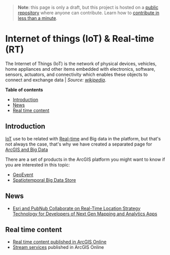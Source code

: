 > **Note**: this page is only a draft, but this project is hosted on a [public repository](https://github.com/hhkaos/awesome-arcgis) where anyone can contribute. Learn how to [contribute in less than a minute](https://github.com/hhkaos/awesome-arcgis/blob/master/CONTRIBUTING.md#contributions).

# Internet of things (IoT) & Real-time (RT)

The Internet of Things (IoT) is the network of physical devices, vehicles, home appliances and other items embedded with electronics, software, sensors, actuators, and connectivity which enables these objects to connect and exchange data | *Source:  [wikipedia](https://en.wikipedia.org/wiki/Internet_of_things)*.

<!-- START doctoc generated TOC please keep comment here to allow auto update -->
<!-- DON'T EDIT THIS SECTION, INSTEAD RE-RUN doctoc TO UPDATE -->
**Table of contents**

- [Introduction](#introduction)
- [News](#news)
- [Real time content](#real-time-content)

<!-- END doctoc generated TOC please keep comment here to allow auto update -->

## Introduction

[IoT](https://www.esri.com/en-us/iot/overview) use to be related with [Real-time](https://www.esri.com/en-us/arcgis/real-time) and Big data in the platform, but that's not always the case, that's why we have created a separated page for [ArcGIS and Big Data](../../business-trends/data-management/big-data/README.md)

There are a set of products in the ArcGIS platform you might want to know if you are interested in this topic:

* [GeoEvent](../../../arcgis/products/arcgis-enterprise/arcgis-server/geoevent-server/README.md)
* [Spatiotemporal Big Data Store](../../../arcgis/products/arcgis-enterprise/data-store/spatiotemporal-big-data-store/README.md)

## News

* [Esri and PubNub Collaborate on Real-Time Location Strategy Technology for Developers of Next Gen Mapping and Analytics Apps](https://www.esri.com/arcgis-blog/products/arcgis-solutions/analytics/esri-and-pubnub-collaborate-on-real-time-location-strategy-technology-for-developers-of-next-gen-mapping-and-analytics-apps/)

## Real time content

* [Real time content published in ArcGIS Online](https://awesome-arcgis.maps.arcgis.com/home/group.html?id=2dbc2854083448159d805ca78e7b6763&start=1&view=list&categories=%5B%22%2FCategories%2FContent%20type%2FReal-time%22%5D#content)
* [Stream services](https://awesome-arcgis.maps.arcgis.com/home/group.html?id=2dbc2854083448159d805ca78e7b6763&start=1&view=list&searchTerm=stream&categories=%5B%22%2FCategories%2FServices%2FStream%20service%22%5D#content) published in ArcGIS Online
